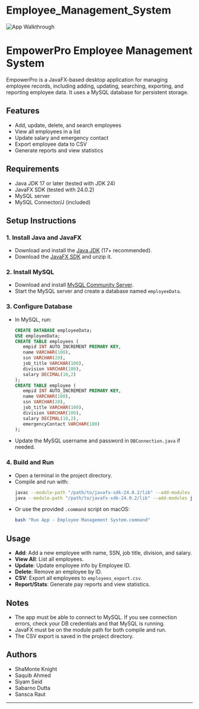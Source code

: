 # Employee_Management_System
![App Walkthrough](walkthrough.gif)
# EmpowerPro Employee Management System


EmpowerPro is a JavaFX-based desktop application for managing employee records, including adding, updating, searching, exporting, and reporting employee data. It uses a MySQL database for persistent storage.


## Features
- Add, update, delete, and search employees
- View all employees in a list
- Update salary and emergency contact
- Export employee data to CSV
- Generate reports and view statistics


## Requirements
- Java JDK 17 or later (tested with JDK 24)
- JavaFX SDK (tested with 24.0.2)
- MySQL server
- MySQL Connector/J (included)


## Setup Instructions


### 1. Install Java and JavaFX
- Download and install the [Java JDK](https://adoptopenjdk.net/) (17+ recommended).
- Download the [JavaFX SDK](https://gluonhq.com/products/javafx/) and unzip it.


### 2. Install MySQL
- Download and install [MySQL Community Server](https://dev.mysql.com/downloads/mysql/).
- Start the MySQL server and create a database named `employeeData`.


### 3. Configure Database
- In MySQL, run:
   ```sql
   CREATE DATABASE employeeData;
   USE employeeData;
   CREATE TABLE employees (
      empid INT AUTO_INCREMENT PRIMARY KEY,
      name VARCHAR(100),
      ssn VARCHAR(20),
      job_title VARCHAR(100),
      division VARCHAR(100),
      salary DECIMAL(10,2)
   );
   CREATE TABLE employee (
      empid INT AUTO_INCREMENT PRIMARY KEY,
      name VARCHAR(100),
      ssn VARCHAR(20),
      job_title VARCHAR(100),
      division VARCHAR(100),
      salary DECIMAL(10,2),
      emergencyContact VARCHAR(100)
   );
   ```
- Update the MySQL username and password in `DBConnection.java` if needed.


### 4. Build and Run
- Open a terminal in the project directory.
- Compile and run with:
   ```sh
   javac --module-path "/path/to/javafx-sdk-24.0.2/lib" --add-modules javafx.controls,javafx.fxml -cp ".:mysql-connector-j-9.3.0.jar" *.java
   java --module-path "/path/to/javafx-sdk-24.0.2/lib" --add-modules javafx.controls,javafx.fxml -cp ".:mysql-connector-j-9.3.0.jar" MainFX
   ```
- Or use the provided `.command` script on macOS:
   ```sh
   bash "Run App - Employee Management System.command"
   ```


## Usage
- **Add**: Add a new employee with name, SSN, job title, division, and salary.
- **View All**: List all employees.
- **Update**: Update employee info by Employee ID.
- **Delete**: Remove an employee by ID.
- **CSV**: Export all employees to `employees_export.csv`.
- **Report/Stats**: Generate pay reports and view statistics.


## Notes
- The app must be able to connect to MySQL. If you see connection errors, check your DB credentials and that MySQL is running.
- JavaFX must be on the module path for both compile and run.
- The CSV export is saved in the project directory.


## Authors
- ShaMonte Knight
- Saquib Ahmed
- Siyam Seid
- Sabarno Dutta
- Sansca Raut


---

